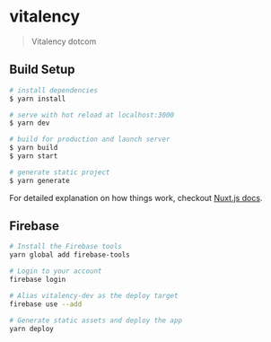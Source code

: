 # vitalency

> Vitalency dotcom

## Build Setup

``` bash
# install dependencies
$ yarn install

# serve with hot reload at localhost:3000
$ yarn dev

# build for production and launch server
$ yarn build
$ yarn start

# generate static project
$ yarn generate
```

For detailed explanation on how things work, checkout [Nuxt.js docs](https://nuxtjs.org).


## Firebase

``` bash
# Install the Firebase tools
yarn global add firebase-tools

# Login to your account
firebase login

# Alias vitalency-dev as the deploy target
firebase use --add

# Generate static assets and deploy the app
yarn deploy
```
